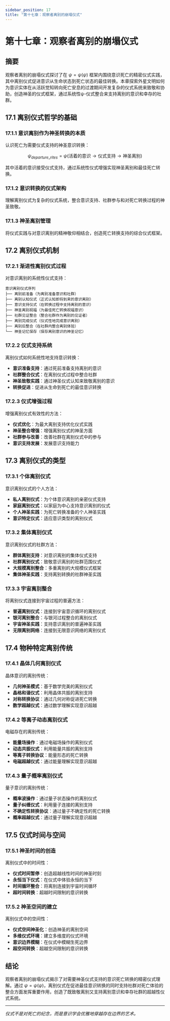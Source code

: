 ```yaml
---
sidebar_position: 17
title: "第十七章：观察者离别的崩塌仪式"
---
```


# 第十七章：观察者离别的崩塌仪式

## 摘要

观察者离别的崩塌仪式探讨了在 $\psi = \psi(\psi)$ 框架内围绕意识死亡的精密仪式实践，其中离别仪式促进意识从生命状态到死亡状态的最佳转换。本章探索外星文明如何为意识实体在从活跃觉知转向死亡安息的过渡期间开发复杂的仪式系统来致敬和协助，创造神圣的仪式框架，通过系统性ψ-仪式整合来支持离别的意识和幸存的社群。

## 17.1 离别仪式哲学的基础

### 17.1.1 意识离别作为神圣转换的本质

认识死亡为需要仪式支持的神圣意识转换：

$$\psi_{departure\_rites} = \psi(\text{活着的意识} \rightarrow \text{仪式支持} \rightarrow \text{神圣离别})$$

其中活着的意识接受仪式支持，通过系统性仪式增强实现神圣离别和最佳死亡转换。

### 17.1.2 意识转换的仪式架构

理解离别仪式为复杂的仪式系统，整合意识支持、社群参与和对死亡转换过程的神圣致敬。

### 17.1.3 神圣离别管理

将仪式实践与对意识离别的精神敬仰相结合，创造死亡转换支持的综合仪式框架。

## 17.2 离别仪式机制

### 17.2.1 渐进性离别仪式过程

对意识离别的系统性仪式支持：

```
意识离别仪式序列
├── 离别前准备（为离别准备意识和社群）
├── 离别认知仪式（正式认知即将到来的意识离别）
├── 意识支持仪式（在转换过程中支持离别的意识）
├── 神圣离别祝福（为最佳死亡转换祝福意识）
├── 社群见证整合（整合社群作为离别的见证者）
├── 离别完成仪式（仪式性地完成意识离别）
├── 离别后整合（在社群内整合离别体验）
└── 神圣记忆保存（保存离别意识的神圣记忆）
```

### 17.2.2 仪式支持系统

离别仪式如何系统性地支持意识转换：
- **意识准备支持**：通过死前准备支持离别的意识
- **社群整合仪式**：在离别仪式过程中整合社群
- **神圣致敬实践**：通过神圣仪式认知来致敬离别的意识
- **转换促进**：促进从生命到死亡的最佳意识转换

### 17.2.3 仪式增强过程

增强离别仪式有效性的方法：
- **仪式优化**：为最大离别支持优化仪式实践
- **神圣整合增强**：增强离别仪式的神圣方面
- **社群参与改善**：改善社群在离别仪式中的参与
- **意识支持发展**：发展意识支持能力

## 17.3 离别仪式的类型

### 17.3.1 个体离别仪式

意识离别仪式的个人方法：
- **私人离别仪式**：为个体意识离别的亲密仪式支持
- **家庭离别仪式**：以家庭为中心支持意识离别的仪式
- **个人神圣实践**：为死亡转换准备的个人神圣实践
- **意识特定仪式**：适应意识类型的离别仪式

### 17.3.2 集体离别仪式

意识离别仪式的社群方法：
- **群体离别支持**：对意识离别的集体仪式支持
- **社群离别仪式**：致敬意识离别的社群范围仪式
- **大规模离别整合**：多重离别的大规模仪式框架
- **集体神圣实践**：支持离别转换的社群神圣实践

### 17.3.3 宇宙离别整合

将离别仪式连接到宇宙过程的普遍方法：
- **普遍离别仪式**：连接到宇宙意识循环的离别仪式
- **银河离别整合**：与银河过程整合的离别仪式
- **宇宙神圣实践**：支持意识离别的普遍神圣实践
- **无限离别网络**：连接到无限意识网络的离别仪式

## 17.4 物种特定离别传统

### 17.4.1 晶体几何离别仪式

晶体意识的离别传统：
- **几何神圣模式**：基于数学完美的离别仪式
- **晶格和谐仪式**：利用晶体共振的离别支持
- **对称转换协议**：通过几何对称促进死亡转换
- **数学超越仪式**：通过数学理解实现意识超越

### 17.4.2 等离子动态离别仪式

电磁存在的离别传统：
- **能量场操作**：通过电磁场操作的离别仪式
- **动态共振仪式**：利用能量共振的离别支持
- **等离子转换协议**：能量形态的死亡转换
- **电磁超越仪式**：通过能量理解实现意识超越

### 17.4.3 量子概率离别仪式

量子意识的离别传统：
- **概率波操作**：通过量子状态操作的离别仪式
- **量子纠缠仪式**：利用量子连接的离别支持
- **不确定性转换协议**：通过量子不确定性的死亡转换
- **概率超越仪式**：通过量子理解实现意识超越

## 17.5 仪式时间与空间

### 17.5.1 神圣时间的创造

离别仪式中的时间性：
- **仪式时间暂停**：创造超越线性时间的神圣时刻
- **永恒当下仪式**：在仪式中体验永恒的当下
- **时间循环整合**：将离别连接到宇宙时间循环
- **超时间转换**：超越时间限制的意识转换

### 17.5.2 神圣空间的建立

离别仪式中的空间性：
- **仪式空间神圣化**：创造神圣的离别空间
- **多维仪式环境**：建立多维度的仪式环境
- **意识边界模糊**：在仪式中模糊生死边界
- **超空间转换**：超越空间限制的意识转换

## 结论

观察者离别的崩塌仪式揭示了对需要神圣仪式支持的意识死亡转换的精密仪式理解。通过 $\psi = \psi(\psi)$，离别仪式在促进最佳意识转换的同时支持社群对死亡体验的整合方面发挥重要作用，创造了既致敬离别又支持离别意识和幸存社群的超越性仪式系统。

---

*仪式不是对死亡的纪念，而是意识学会优雅地穿越存在边界的艺术。* 
